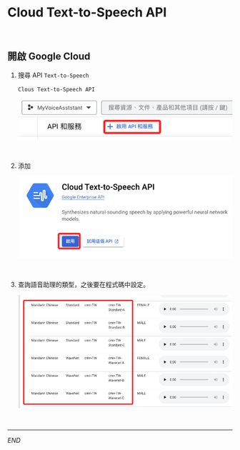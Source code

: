 # Cloud Text-to-Speech API

<br>

## 開啟 Google Cloud

1. 搜尋 API `Text-to-Speech`

    ```bash
    Clous Text-to-Speech API
    ```

    ![](images/img_32.png)

<br>

2. 添加

    ![](images/img_33.png)

<br>

3. 查詢語音助理的類型，之後要在程式碼中設定。

    ![](images/img_34.png)


<br>


---

_END_